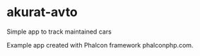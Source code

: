 akurat-avto
===========

Simple app to track maintained cars

Example app created with Phalcon framework phalconphp.com.
